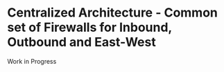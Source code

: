 # Centralized Architecture - Common set of Firewalls for Inbound, Outbound and East-West

Work in Progress